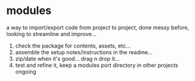 # modules

a way to import/export code from project to project, done messy before, looking to streamline and improve...

1. check the package for contents, assets, etc...
2. assemble the setup notes/instructions in the readme...
3. zip/date when it's good... drag n drop it...
4. test and refine it, keep a modules port directory in other projects ongoing